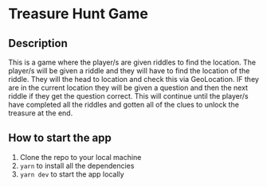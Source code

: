 # Treasure Hunt Game

## Description

This is a game where the player/s are given riddles to find the location. The player/s will be given a riddle and they will have to find the location of the riddle. They will the head to location and check this via GeoLocation. IF they are in the current location they will be given a question and then the next riddle if they get the question correct. This will continue until the player/s have completed all the riddles and gotten all of the clues to unlock the treasure at the end.

## How to start the app

1. Clone the repo to your local machine
2. `yarn` to install all the dependencies
3. `yarn dev` to start the app locally
